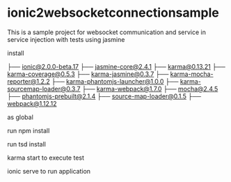 # ionic2websocketconnectionsample

This is a sample project for websocket communication and service in service injection
with tests using jasmine


install 

├── ionic@2.0.0-beta.17
├── jasmine-core@2.4.1
├── karma@0.13.21
├── karma-coverage@0.5.3
├── karma-jasmine@0.3.7
├── karma-mocha-reporter@1.2.2
├── karma-phantomjs-launcher@1.0.0
├── karma-sourcemap-loader@0.3.7
├── karma-webpack@1.7.0
├── mocha@2.4.5
├── phantomjs-prebuilt@2.1.4
├── source-map-loader@0.1.5
├── webpack@1.12.12

as global

run npm install

run tsd install

karma start to execute test

ionic serve to run application
